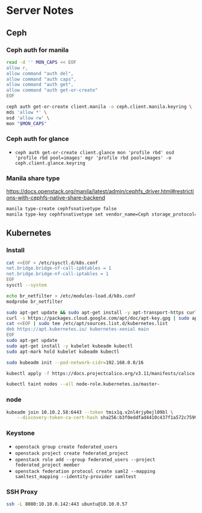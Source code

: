 # Server Notes

## Ceph

### Ceph auth for manila

```bash
read -d '' MON_CAPS << EOF
allow r,
allow command "auth del",
allow command "auth caps",
allow command "auth get",
allow command "auth get-or-create"
EOF

ceph auth get-or-create client.manila -o ceph.client.manila.keyring \
mds 'allow *' \
osd 'allow rw' \
mon "$MON_CAPS"
```

### Ceph auth for glance

- `ceph auth get-or-create client.glance mon 'profile rbd' osd 'profile rbd pool=images' mgr 'profile rbd pool=images' -o ceph.client.glance.keyring`

### Manila share type

<https://docs.openstack.org/manila/latest/admin/cephfs_driver.html#restrictions-with-cephfs-native-share-backend>

```bash
manila type-create cephfsnativetype false
manila type-key cephfsnativetype set vendor_name=Ceph storage_protocol=CEPHFS
```

## Kubernetes

### Install

```bash
cat <<EOF > /etc/sysctl.d/k8s.conf
net.bridge.bridge-nf-call-ip6tables = 1
net.bridge.bridge-nf-call-iptables = 1
EOF
sysctl --system
```

```bash
echo br_netfilter > /etc/modules-load.d/k8s.conf
modprobe br_netfilter
```

```bash
sudo apt-get update && sudo apt-get install -y apt-transport-https curl
curl -s https://packages.cloud.google.com/apt/doc/apt-key.gpg | sudo apt-key add -
cat <<EOF | sudo tee /etc/apt/sources.list.d/kubernetes.list
deb https://apt.kubernetes.io/ kubernetes-xenial main
EOF
sudo apt-get update
sudo apt-get install -y kubelet kubeadm kubectl
sudo apt-mark hold kubelet kubeadm kubectl
```

```bash
sudo kubeadm init --pod-network-cidr=192.168.0.0/16
```

```bash
kubectl apply -f https://docs.projectcalico.org/v3.11/manifests/calico.yaml
```

```bash
kubectl taint nodes --all node-role.kubernetes.io/master-
```

### node

```bash
kubeadm join 10.10.2.58:6443 --token tmix1q.v2nl4rjy0ejl09bl \
    --discovery-token-ca-cert-hash sha256:b3f0eddfad4410c437f1a572c759903fb33bfa2c105c543b051b02ef64dd06cb
```

### Keystone

- `openstack group create federated_users`
- `openstack project create federated_project`
- `openstack role add --group federated_users --project federated_project member`
- `openstack federation protocol create saml2 --mapping samltest_mapping --identity-provider samltest`

### SSH Proxy

```bash
ssh -L 8080:10.10.0.142:443 ubuntu@10.10.0.57
```
